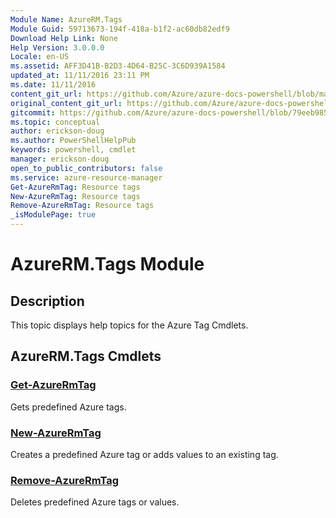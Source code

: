 ```yaml
---
Module Name: AzureRM.Tags
Module Guid: 59713673-194f-418a-b1f2-ac60db82edf9
Download Help Link: None
Help Version: 3.0.0.0
Locale: en-US
ms.assetid: AFF3D41B-B2D3-4D64-B25C-3C6D939A1584
updated_at: 11/11/2016 23:11 PM
ms.date: 11/11/2016
content_git_url: https://github.com/Azure/azure-docs-powershell/blob/master/azureps-cmdlets-docs/ResourceManager/AzureRM.Tags/v2.1.0/AzureRM.Tags.md
original_content_git_url: https://github.com/Azure/azure-docs-powershell/blob/master/azureps-cmdlets-docs/ResourceManager/AzureRM.Tags/v2.1.0/AzureRM.Tags.md
gitcommit: https://github.com/Azure/azure-docs-powershell/blob/79eeb985ea480979357fb4695832a0c3d29a48bf
ms.topic: conceptual
author: erickson-doug
ms.author: PowerShellHelpPub
keywords: powershell, cmdlet
manager: erickson-doug
open_to_public_contributors: false
ms.service: azure-resource-manager
Get-AzureRmTag: Resource tags
New-AzureRmTag: Resource tags
Remove-AzureRmTag: Resource tags
_isModulePage: true
---
```


# AzureRM.Tags Module
## Description
This topic displays help topics for the Azure Tag Cmdlets.

## AzureRM.Tags Cmdlets
### [Get-AzureRmTag](./Get-AzureRmTag.md)
Gets predefined Azure tags.


### [New-AzureRmTag](./New-AzureRmTag.md)
Creates a predefined Azure tag or adds values to an existing tag.


### [Remove-AzureRmTag](./Remove-AzureRmTag.md)
Deletes predefined Azure tags or values.



